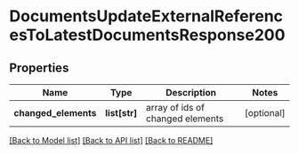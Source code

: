 # DocumentsUpdateExternalReferencesToLatestDocumentsResponse200

## Properties
Name | Type | Description | Notes
------------ | ------------- | ------------- | -------------
**changed_elements** | **list[str]** | array of ids of changed elements | [optional] 

[[Back to Model list]](../README.md#documentation-for-models) [[Back to API list]](../README.md#documentation-for-api-endpoints) [[Back to README]](../README.md)


